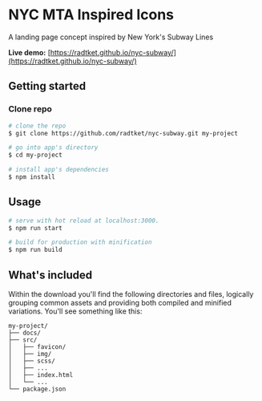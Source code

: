 # NYC MTA Inspired Icons

A landing page concept inspired by New York's Subway Lines

**Live demo:**  [https://radtket.github.io/nyc-subway/](https://radtket.github.io/nyc-subway/)

## Getting started

### Clone repo

``` bash
# clone the repo
$ git clone https://github.com/radtket/nyc-subway.git my-project

# go into app's directory
$ cd my-project

# install app's dependencies
$ npm install
```

## Usage

``` bash
# serve with hot reload at localhost:3000.
$ npm run start

# build for production with minification
$ npm run build
```

## What's included

Within the download you'll find the following directories and files, logically grouping common assets and providing both compiled and minified variations. You'll see something like this:

```code
my-project/
├── docs/
├── src/
│   ├── favicon/
│   ├── img/
│   ├── scss/
│   ├── ...
│   ├── index.html
│   └── ...
└── package.json
